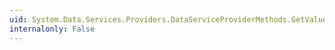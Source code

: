 ```yaml
---
uid: System.Data.Services.Providers.DataServiceProviderMethods.GetValue(System.Object,System.Data.Services.Providers.ResourceProperty)
internalonly: False
---
```


